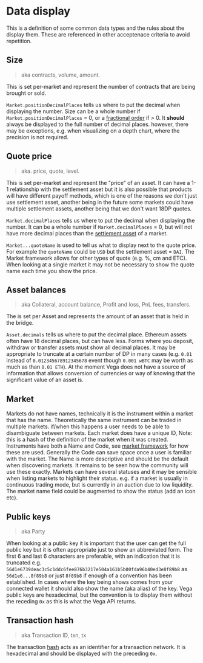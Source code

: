 # Data display

This is a definition of some common data types and the rules about the display them. These are referenced in other acceptenace criteria to avoid repetition.

## Size

>aka contracts, volume, amount.

This is set per-market and represent the number of contracts that are being brought or sold.

`Market.positionDecimalPlaces` tells us where to put the decimal when displaying the number. Size can be a whole number if `Market.positionDecimalPlaces` = 0, or a [fractional order](../protocol/0052-FPOS-fractional_orders_positions.md) if > 0.
It **should** always be displayed to the full number of decimal places. however, there may be exceptions, e.g. when visualizing on a depth chart, where the precision is not required.

## Quote price

> aka. price, quote, level.

This is set per-market and represent the "price" of an asset. It can have a 1-1 relationship with the settlement asset but it is also possible that products will have different payoff methods, which is one of the reasons we don't just use settlement asset, another being in the future some markets could have multiple settlement assets, another being that we don't want 18DP quotes.

`Market.decimalPlaces` tells us where to put the decimal when displaying the number. It can be a whole number if `Market.decimalPlaces` = 0, but will not have more decimal places than the [settlement asset](#asset-balances) of a market.

`Market...quoteName` is used to tell us what to display next to the quote price. For example the `quoteName` could be `USD` but the settlement asset = `DAI`. The Market framework allows for other types of quote (e.g. %, cm and ETC). When looking at a single market it may not be necessary to show the quote name each time you show the price.


## Asset balances

> aka Collateral, account balance, Profit and loss, PnL fees, transfers.

The is set per Asset and represents the amount of an asset that is held in the bridge. 

`Asset.decimals` tells us where to put the decimal place. Ethereum assets often have 18 decimal places, but can have less. Forms where you deposit, withdraw or transfer assets must show all decimal places. It may be appropriate to truncate at a certain number of DP in many cases (e.g. `0.01` instead of `0.012345678912345678` event though `0.001 wBTC` may be worth as much as than `0.01 ETH`). At the moment Vega does not have a source of information that allows conversion of currencies or way of knowing that the significant value of an asset is.

## Market

Markets do not have names, technically it is the instrument within a market that has the name. Theoretically the same instrument can be traded in multiple markets. if/when this happens a user needs to be able to disambiguate between markets. Each market does have a unique ID, Note: this is a hash of the definition of the market when it was created.
Instruments have both a Name and Code, see [market framework](../protocol/0001-MKTF-market_framework.md) for how these are used. Generally the Code can save space once a user is familiar with the market. The Name is more descriptive and should be the default when discovering markets. It remains to be seen how the community will use these exactly.
Markets can have several statuses and it may be sensible when listing markets to highlight their status. e.g. if a market is usually in continuous trading mode, but is currently in an auction due to low liquidity. The market name field could be augmented to show the status (add an icon etc).

## Public keys

> aka Party

When looking at a public key it is important that the user can get the full public key but it is often appropriate just to show an abbreviated form. The first 6 and last 6 characters are preferable, with an indication that it is truncated e.g. `56d1e6739deac3c5c1ddc6fee876b3217e504a161b5b00fda96b40ed3e8f89b8` as `56d1e6...8f89b8` or just `8f89b8` if enough of a convention has been established. In cases where the key being shows comes from your connected wallet it should also show the name (aka alias) of the key. 
Vega public keys are hexadecimal, but the convention is to display them without the receding `0x` as this is what the Vega APi returns.

## Transaction hash

> aka Transaction ID, txn, tx

The transaction [hash](https://www.investopedia.com/terms/h/hash.asp) acts as an identifier for a transaction network. It is hexadecimal and should be displayed with the preceding `0x`.

